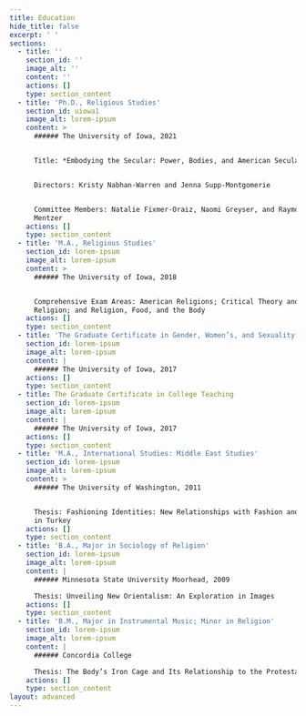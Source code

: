 ```yaml
---
title: Education
hide_title: false
excerpt: ' '
sections:
  - title: ''
    section_id: ''
    image_alt: ''
    content: ''
    actions: []
    type: section_content
  - title: 'Ph.D., Religious Studies'
    section_id: uiowa1
    image_alt: lorem-ipsum
    content: >
      ###### The University of Iowa, 2021


      Title: *Embodying the Secular: Power, Bodies, and American Secularism*


      Directors: Kristy Nabhan-Warren and Jenna Supp-Montgomerie


      Committee Members: Natalie Fixmer-Oraiz, Naomi Greyser, and Raymond
      Mentzer
    actions: []
    type: section_content
  - title: 'M.A., Religious Studies'
    section_id: lorem-ipsum
    image_alt: lorem-ipsum
    content: >
      ###### The University of Iowa, 2018


      Comprehensive Exam Areas: American Religions; Critical Theory and
      Religion; and Religion, Food, and the Body
    actions: []
    type: section_content
  - title: 'The Graduate Certificate in Gender, Women’s, and Sexuality Studies'
    section_id: lorem-ipsum
    image_alt: lorem-ipsum
    content: |
      ###### The University of Iowa, 2017
    actions: []
    type: section_content
  - title: The Graduate Certificate in College Teaching
    section_id: lorem-ipsum
    image_alt: lorem-ipsum
    content: |
      ###### The University of Iowa, 2017
    actions: []
    type: section_content
  - title: 'M.A., International Studies: Middle East Studies'
    section_id: lorem-ipsum
    image_alt: lorem-ipsum
    content: >
      ###### The University of Washington, 2011


      Thesis: Fashioning Identities: New Relationships with Fashion and Modesty
      in Turkey
    actions: []
    type: section_content
  - title: 'B.A., Major in Sociology of Religion'
    section_id: lorem-ipsum
    image_alt: lorem-ipsum
    content: |
      ###### Minnesota State University Moorhead, 2009

      Thesis: Unveiling New Orientalism: An Exploration in Images
    actions: []
    type: section_content
  - title: 'B.M., Major in Instrumental Music; Minor in Religion'
    section_id: lorem-ipsum
    image_alt: lorem-ipsum
    content: |
      ###### Concordia College

      Thesis: The Body’s Iron Cage and Its Relationship to the Protestant Ethic
    actions: []
    type: section_content
layout: advanced
---
```

